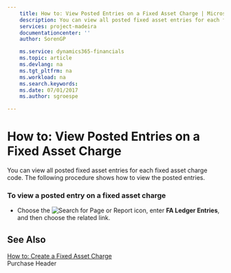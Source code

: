 ```yaml
---
    title: How to: View Posted Entries on a Fixed Asset Charge | Microsoft Docs
    description: You can view all posted fixed asset entries for each fixed asset charge code. The following procedure shows how to view the posted entries.
    services: project-madeira
    documentationcenter: ''
    author: SorenGP

    ms.service: dynamics365-financials
    ms.topic: article
    ms.devlang: na
    ms.tgt_pltfrm: na
    ms.workload: na
    ms.search.keywords:
    ms.date: 07/01/2017
    ms.author: sgroespe

---
```

# How to: View Posted Entries on a Fixed Asset Charge
You can view all posted fixed asset entries for each fixed asset charge code. The following procedure shows how to view the posted entries.  
  
### To view a posted entry on a fixed asset charge  
  
-   Choose the ![Search for Page or Report](media/ui-search/search_small.png "Search for Page or Report icon") icon, enter **FA Ledger Entries**, and then choose the related link.  
  
## See Also  
 [How to: Create a Fixed Asset Charge](how-to-create-a-fixed-asset-charge.md)   
 Purchase Header